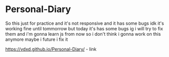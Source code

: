 # Personal-Diary

So this just for practice and it's not responsive and it has some bugs idk it's working fine until tommorrow but today it's has some bugs ig i will try to fix them and i'm gonna learn js from now so i don't think i gonna work on this anymore maybe i future i fix it

https://vdxd.github.io/Personal-Diary/ - link
